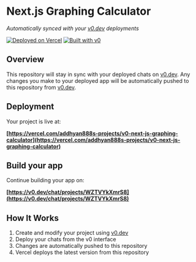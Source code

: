 # Next.js Graphing Calculator

*Automatically synced with your [v0.dev](https://v0.dev) deployments*

[![Deployed on Vercel](https://img.shields.io/badge/Deployed%20on-Vercel-black?style=for-the-badge&logo=vercel)](https://vercel.com/addhyan888s-projects/v0-next-js-graphing-calculator)
[![Built with v0](https://img.shields.io/badge/Built%20with-v0.dev-black?style=for-the-badge)](https://v0.dev/chat/projects/WZTVYkXmrS8)

## Overview

This repository will stay in sync with your deployed chats on [v0.dev](https://v0.dev).
Any changes you make to your deployed app will be automatically pushed to this repository from [v0.dev](https://v0.dev).

## Deployment

Your project is live at:

**[https://vercel.com/addhyan888s-projects/v0-next-js-graphing-calculator](https://vercel.com/addhyan888s-projects/v0-next-js-graphing-calculator)**

## Build your app

Continue building your app on:

**[https://v0.dev/chat/projects/WZTVYkXmrS8](https://v0.dev/chat/projects/WZTVYkXmrS8)**

## How It Works

1. Create and modify your project using [v0.dev](https://v0.dev)
2. Deploy your chats from the v0 interface
3. Changes are automatically pushed to this repository
4. Vercel deploys the latest version from this repository